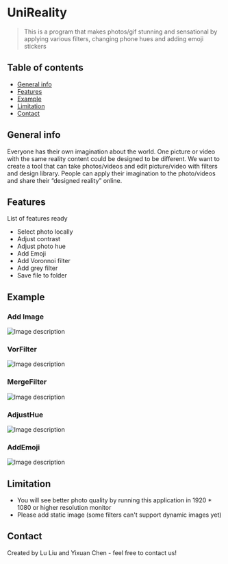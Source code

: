 # UniReality
> This is a program that makes photos/gif stunning and sensational by applying various filters, changing phone hues and adding emoji stickers
 




## Table of contents
* [General info](#general-info)
* [Features](#features)
* [Example](#Example)
* [Limitation](#Limitation)
* [Contact](#contact)

## General info
Everyone has their own imagination about the world. One picture or video with the same reality content could be designed to be different. We want to create a tool that can take photos/videos and edit picture/video with filters and design library. People can apply their imagination to the photo/videos and share their “designed reality” online.



## Features
List of features ready 
* Select photo locally 
* Adjust contrast
* Adjust photo hue
* Add Emoji
* Add Voronnoi filter 
* Add grey filter
* Save file to folder

## Example

### Add Image 
![Image description](https://github.com/cit-591/final-project-summer-2019-lu-yixuan/blob/master/process%201.JPG)

### VorFilter
![Image description](https://github.com/cit-591/final-project-summer-2019-lu-yixuan/blob/master/process%202.JPG)

### MergeFilter
![Image description](https://github.com/cit-591/final-project-summer-2019-lu-yixuan/blob/master/process%203.JPG)

### AdjustHue
![Image description](https://github.com/cit-591/final-project-summer-2019-lu-yixuan/blob/master/process%205.JPG)

### AddEmoji
![Image description](https://github.com/cit-591/final-project-summer-2019-lu-yixuan/blob/master/process%206.JPG)


## Limitation
* You will see better photo quality by running this application in 1920 * 1080 or higher resolution monitor 
* Please add static image (some filters can't support dynamic images yet)

## Contact
Created by Lu Liu and Yixuan Chen - feel free to contact us!